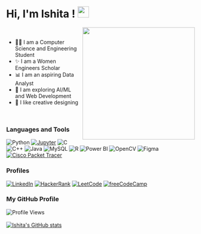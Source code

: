 <h1> Hi, I'm Ishita ! <img src = "https://raw.githubusercontent.com/MartinHeinz/MartinHeinz/master/wave.gif" width = 30px> </h1>

<img src="https://user-images.githubusercontent.com/74038190/221352975-94759904-aa4c-4032-a8ab-b546efb9c478.gif" width="300" align="right">
<br>

- 👩‍💻 I am a Computer Science and Engineering Student
- ✨ I am a Women Engineers Scholar 
- 📊 I am an aspiring Data Analyst
- 🔭 I am exploring AI/ML and Web Development
- 🎨 I like creative designing

<br>

### Languages and Tools
![Python](https://img.shields.io/badge/Python-3776AB?style=for-the-badge&logo=python&logoColor=white)
[![Jupyter](https://img.shields.io/badge/Jupyter-F37626?style=for-the-badge&logo=jupyter&logoColor=white)](https://jupyter.org/)
![C](https://img.shields.io/badge/C-00599C?style=for-the-badge&logo=c&logoColor=white)
![C++](https://img.shields.io/badge/C++-%2300599C.svg?style=for-the-badge&logo=c%2B%2B&logoColor=white)
![Java](https://img.shields.io/badge/Java-ED8B00?style=for-the-badge&logo=java&logoColor=white)
![MySQL](https://img.shields.io/badge/MySQL-4479A1?style=for-the-badge&logo=mysql&logoColor=white)
![R](https://img.shields.io/badge/R-276DC3?style=for-the-badge&logo=r&logoColor=white)
![Power BI](https://img.shields.io/badge/Power%20BI-F2C811?style=for-the-badge&logo=powerbi&logoColor=black)
![OpenCV](https://img.shields.io/badge/OpenCV-27338e?style=for-the-badge&logo=opencv&logoColor=white)
![Figma](https://img.shields.io/badge/Figma-F24E1E?style=for-the-badge&logo=figma&logoColor=white)
[![Cisco Packet Tracer](https://img.shields.io/badge/Cisco%20Packet%20Tracer-0078D7?style=for-the-badge&logo=cisco&logoColor=white)](https://www.netacad.com/courses/packet-tracer)
<!--[![HTML](https://img.shields.io/badge/HTML-E34F26?style=for-the-badge&logo=html5&logoColor=white)](https://developer.mozilla.org/en-US/docs/Web/HTML)
[![CSS](https://img.shields.io/badge/CSS-1572B6?style=for-the-badge&logo=css3&logoColor=white)](https://developer.mozilla.org/en-US/docs/Web/CSS)-->


### Profiles
[![LinkedIn](https://img.shields.io/badge/LinkedIn-0077B5?style=for-the-badge&logo=linkedin&logoColor=white)](https://www.linkedin.com/in/ishita-agarwal-20/)
[![HackerRank](https://img.shields.io/badge/HackerRank-24292E?style=for-the-badge&logo=hackerrank)](https://www.hackerrank.com/ishita_agl20?hr_r=1)
[![LeetCode](https://img.shields.io/badge/LeetCode-000000?style=for-the-badge&logo=leetcode)](https://leetcode.com/Ishita_agl20/)
[![freeCodeCamp](https://img.shields.io/badge/freeCodeCamp-0A0A23?style=for-the-badge&logo=freecodecamp&logoColor=white)](https://www.freecodecamp.org/ishitaagl20)


### My GitHub Profile

![Profile Views](https://komarev.com/ghpvc/?username=ishitaagl20)
<br>
<br>
[![Ishita's GitHub stats](https://github-readme-stats.vercel.app/api?username=ishitaagl20)](https://github.com/ishitaagl20)


<!--
**ishitaagl20/ishitaagl20** is a ✨ _special_ ✨ repository because its `README.md` (this file) appears on your GitHub profile.

Here are some ideas to get you started:

- 🔭 I’m currently working on ...
- 🌱 I’m currently learning ...
- 👯 I’m looking to collaborate on ...
- 🤔 I’m looking for help with ...
- 💬 Ask me about ...
- 📫 How to reach me: ...
- 😄 Pronouns: ...
- ⚡ Fun fact: ...
-->

